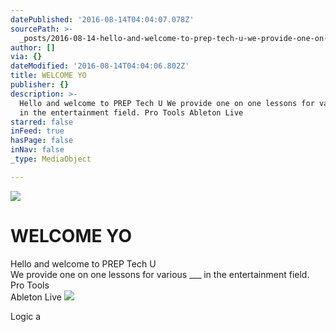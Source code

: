 ```yaml
---
datePublished: '2016-08-14T04:04:07.078Z'
sourcePath: >-
  _posts/2016-08-14-hello-and-welcome-to-prep-tech-u-we-provide-one-on-one-less.md
author: []
via: {}
dateModified: '2016-08-14T04:04:06.802Z'
title: WELCOME YO
publisher: {}
description: >-
  Hello and welcome to PREP Tech U We provide one on one lessons for various ___
  in the entertainment field. Pro Tools Ableton Live
starred: false
inFeed: true
hasPage: false
inNav: false
_type: MediaObject

---
```

![](https://imgflo.herokuapp.com/graph/vahj1ThiexotieMo/604c197fa7acafa9c284ecf0a9a89bb2/croprotate.jpg?cropheight=503&cropwidth=507&degrees=0&input=https%3A%2F%2Fthe-grid-user-content.s3-us-west-2.amazonaws.com%2Fab3050b0-ff37-45dc-96c4-19fc5dfb08a9.jpg&x=4&y=7)

# WELCOME YO

Hello and welcome to PREP Tech U  
We provide one on one lessons for various \_\_\_ in the entertainment field.  
Pro Tools  
Ableton Live
![](https://the-grid-user-content.s3-us-west-2.amazonaws.com/30229007-ff00-4846-b225-b5d6df3c1337.jpg)

Logic a